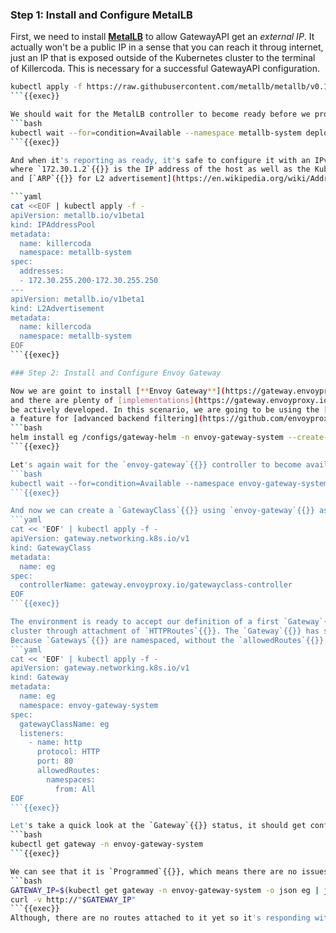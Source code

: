 ### Step 1: Install and Configure MetalLB

First, we need to install [**MetalLB**](https://metallb.universe.tf/) to allow GatewayAPI get an *external IP*. It actually won't be a public IP in a sense that you can reach
it throug internet, just an IP that is exposed outside of the Kubernetes cluster to the terminal of Killercoda. This is necessary for a successful GatewayAPI configuration.
```bash
kubectl apply -f https://raw.githubusercontent.com/metallb/metallb/v0.14.5/config/manifests/metallb-native.yaml
```{{exec}}

We should wait for the MetalLB controller to become ready before we procede with configuration
```bash
kubectl wait --for=condition=Available --namespace metallb-system deployment/controller --timeout=5m
```{{exec}}

And when it's reporting as ready, it's safe to configure it with an IPv4 range valid for Killercoda environments. Each environment receives private `172.30.0.0/16`{{}} subnet
where `172.30.1.2`{{}} is the IP address of the host as well as the Kubernetes control-plane. For the external IPs, we will use IP address pool `172.30.255.200 - 172.30.255.250`{{}}
and [`ARP`{{}} for L2 advertisement](https://en.wikipedia.org/wiki/Address_Resolution_Protocol).

```yaml
cat <<EOF | kubectl apply -f -
apiVersion: metallb.io/v1beta1
kind: IPAddressPool
metadata:
  name: killercoda
  namespace: metallb-system
spec:
  addresses:
  - 172.30.255.200-172.30.255.250
---
apiVersion: metallb.io/v1beta1
kind: L2Advertisement
metadata:
  name: killercoda
  namespace: metallb-system
EOF
```{{exec}}

### Step 2: Install and Configure Envoy Gateway

Now we are goint to install [**Envoy Gateway**](https://gateway.envoyproxy.io/) as our GatewayAPI implementation of choice. The GatewayAPI is just a specification + CRDs,
and there are plenty of [implementations](https://gateway.envoyproxy.io/), usually supporting a subset of the specification. Envoy Gateway has graduated to GA and continues to
be actively developed. In this scenario, we are going to be using the [nightly build](https://github.com/envoyproxy/gateway/releases/tag/latest) because at the time of writing this,
a feature for [advanced backend filtering](https://github.com/envoyproxy/gateway/pull/3246) has not been released yet in a official release.
```bash
helm install eg /configs/gateway-helm -n envoy-gateway-system --create-namespace
```{{exec}}

Let's again wait for the `envoy-gateway`{{}} controller to become available
```bash
kubectl wait --for=condition=Available --namespace envoy-gateway-system deployment/envoy-gateway --timeout=5m 
```{{exec}}

And now we can create a `GatewayClass`{{}} using `envoy-gateway`{{}} as the controller, defining a template for the actual gateways.
```yaml
cat << 'EOF' | kubectl apply -f -
apiVersion: gateway.networking.k8s.io/v1
kind: GatewayClass
metadata:
  name: eg
spec:
  controllerName: gateway.envoyproxy.io/gatewayclass-controller
EOF
```{{exec}}

The environment is ready to accept our definition of a first `Gateway`{{}} referencing the above created `GatewayClass`{{}}. This will allow exposing applications outside of the Kubernetes
cluster through attachment of `HTTPRoutes`{{}}. The `Gateway`{{}} has single listener, for `HTTP`{{}} protocol only, on a standard port `80`{{}} and allowing `HTTPRoutes`{{}} created in any `Namespace`{{}}.
Because `Gateways`{{}} are namespaced, without the `allowedRoutes`{{}} section, only `HTTPRoutes`{{}} created in the same `Namespace`{{}} would be accepted.
```yaml
cat << 'EOF' | kubectl apply -f -
apiVersion: gateway.networking.k8s.io/v1
kind: Gateway
metadata:
  name: eg
  namespace: envoy-gateway-system
spec:
  gatewayClassName: eg
  listeners:
    - name: http
      protocol: HTTP
      port: 80
      allowedRoutes:
        namespaces: 
          from: All
EOF
```{{exec}}

Let's take a quick look at the `Gateway`{{}} status, it should get configured and reconciled by the Envoy Gateway quickly.
```bash
kubectl get gateway -n envoy-gateway-system
```{{exec}}

We can see that it is `Programmed`{{}}, which means there are no issues with the configuration, and has received IP address from MetalLB that can be reached from Killercoda shell.
```bash
GATEWAY_IP=$(kubectl get gateway -n envoy-gateway-system -o json eg | jq --raw-output '.status.addresses[0].value')
curl -v http://"$GATEWAY_IP"
```{{exec}}
Although, there are no routes attached to it yet so it's responding with `404`{{}}.

